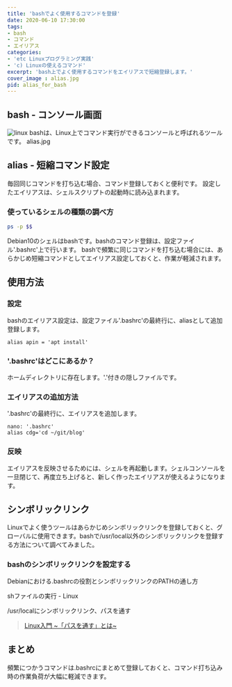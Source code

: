 ```yaml
---
title: 'bashでよく使用するコマンドを登録'
date: 2020-06-10 17:30:00
tags:
- bash
- コマンド
- エイリアス
categories:
- 'etc Linuxプログラミング実践'
- 'c) Linuxの使えるコマンド'
excerpt: 'bash上でよく使用するコマンドをエイリアスで短縮登録します。'
cover_image : alias.jpg
pid: alias_for_bash
---
```


## bash - コンソール画面
![linux](https://burturki.sirv.com/diy/linux.png?w=300)
bashは、Linux上でコマンド実行ができるコンソールと呼ばれるツールです。
alias.jpg

## alias - 短縮コマンド設定
毎回同じコマンドを打ち込む場合、コマンド登録しておくと便利です。
設定したエイリアスは、シェルスクリプトの起動時に読み込まれます。

### 使っているシェルの種類の調べ方
```bash
ps -p $$
```

Debian10のシェルはbashです。bashのコマンド登録は、設定ファイル'.bashrc'上で行います。
bashで頻繁に同じコマンドを打ち込む場合には、あらかじめ短縮コマンドとしてエイリアス設定しておくと、作業が軽減されます。

## 使用方法

### 設定

bashのエイリアス設定は、設定ファイル'.bashrc'の最終行に、aliasとして追加登録します。

```設定例
alias apin = 'apt install'
```

### '.bashrc'はどこにあるか？

ホームディレクトリに存在します。'.'付きの隠しファイルです。

### エイリアスの追加方法

'.bashrc'の最終行に、エイリアスを追加します。

```
nano: '.bashrc'
alias cdg='cd ~/git/blog'
```

### 反映
エイリアスを反映させるためには、シェルを再起動します。シェルコンソールを一旦閉じて、再度立ち上げると、新しく作ったエイリアスが使えるようになります。

## シンボリックリンク
Linuxでよく使うツールはあらかじめシンボリックリンクを登録しておくと、グローバルに使用できます。bashで/usr/local以外のシンボリックリンクを登録する方法について調べてみました。

### bashのシンボリックリンクを設定する
Debianにおける.bashrcの役割とシンボリックリンクのPATHの通し方

> [](https://www.mk-mode.com/blog/2014/07/20/linux-bash-setting-files-debian/)

> [](https://qiita.com/thermes/items/926b478ff6e3758ecfea)

> [](https://techracho.bpsinc.jp/hachi8833/2019_06_06/66396)

shファイルの実行 - Linux

> [](https://linuxfan.info/post-1486)

/usr/localにシンボリックリンク、パスを通す

> [Linux入門 ~「パスを通す」とは~](https://qiita.com/Naggi-Goishi/items/2c49ea50602ea80bf015)

## まとめ
頻繁につかうコマンドは.bashrcにまとめて登録しておくと、コマンド打ち込み時の作業負荷が大幅に軽減できます。